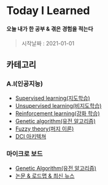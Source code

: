 # Today I Learned

#### 오늘 내가 한 공부 & 겪은 경험을 적는다  
> 시작날짜 : 2021-01-01

## 카테고리
### A.I(인공지능)
* [Supervised learning(지도학습)]()
* [Unsupervised learning(비지도학습)]()
* [Reinforcement learning(강화 학습)]()
* [Genetic algorithm(유전 알고리즘)]()
* [Fuzzy theory(퍼지 이론)]()
* [DCI 아키텍쳐]()

### 마이크로 보드

* [Genetic Algorithm(유전 알고리즘)]()
* [논문 & 로드맵 & 최신 뉴스]()
